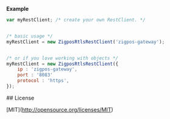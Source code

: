 

**Example**

```js
var myRestClient; /* create your own RestClient. */


/* basic usage */
myRestClient = new ZigposRtlsRestClient('zigpos-gateway');


/* or if you love working with objects */
myRestClient = new ZigposRtlsRestClient({
	ip : 'zigpos-gateway',
	port : '8083'
	protocol : 'https',
});

```

\## License

\[MIT\](http://opensource.org/licenses/MIT)

